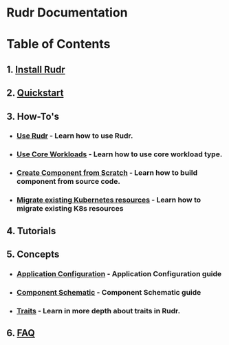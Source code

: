 # Rudr Documentation

# Table of Contents

## 1. [Install Rudr](./setup/install.md)

## 2. [Quickstart](./quickstart/quickstart.md)
## 3. How-To's
* ### [Use Rudr](./how-to/using_rudr.md) - Learn how to use Rudr.
* ### [Use Core Workloads](./how-to/workloads.md) - Learn how to use core workload type.
* ### [Create Component from Scratch](how-to/create_component_from_scratch.md) - Learn how to build component from source code.
* ### [Migrate existing Kubernetes resources](./how-to/migrating.md) - Learn how to migrate existing K8s resources

## 4. Tutorials 

## 5. Concepts
* ### [Application Configuration](./concepts/application-configuration.md) - Application Configuration guide
* ### [Component Schematic](./concepts/component-schematic.md) - Component Schematic guide
* ### [Traits](./concepts/traits.md) - Learn in more depth about traits in Rudr.

## 6. [FAQ](./faq.md)
